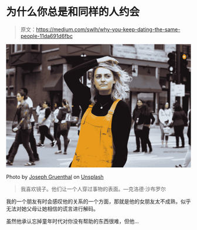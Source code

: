 # 为什么你总是和同样的人约会

> 原文：<https://medium.com/swlh/why-you-keep-dating-the-same-people-11da691d6fbc>

![](img/3cd70f8d892f1fa7434fb8bbad194c0d.png)

Photo by [Joseph Gruenthal](https://unsplash.com/@jgruent?utm_source=medium&utm_medium=referral) on [Unsplash](https://unsplash.com?utm_source=medium&utm_medium=referral)

> 我喜欢镜子。他们让一个人穿过事物的表面。—克洛德·沙布罗尔

我的一个朋友有时会感叹他的关系的一个方面，那就是他的女朋友太不成熟，似乎无法对她父母让她相信的谎言进行解码。

虽然他承认忘掉童年时代对你没有帮助的东西很难，但他…